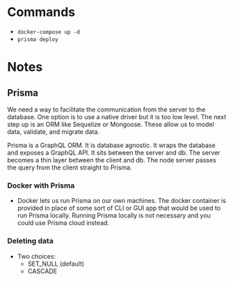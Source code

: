 # Commands

- `docker-compose up -d`
- `prisma deploy`

# Notes

## Prisma

We need a way to facilitate the communication from the server to the database. One option is to use a native driver but it is too low level. The next step up is an ORM like Sequelize or Mongoose. These allow us to model data, validate, and migrate data.

Prisma is a GraphQL ORM. It is database agnostic. It wraps the database and exposes a GraphQL API. It sits between the server and db. The server becomes a thin layer between the client and db. The node server passes the query from the client straight to Prisma.

### Docker with Prisma

- Docker lets us run Prisma on our own machines. The docker container is provided in place of some sort of CLI or GUI app that would be used to run Prisma locally. Running Prisma locally is not necessary and you could use Prisma cloud instead.

### Deleting data

- Two choices:
  - SET_NULL (default)
  - CASCADE
